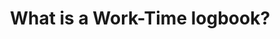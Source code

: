 ---
title: What is a Work-Time logbook?
description: Tierra Technologies owns and operates the logmate platform. An NZTA approved alternate work-time & compliance tool
keywords:
- logmate owners
- tierra technologies
- operators of logmate
date:
draft: false
---